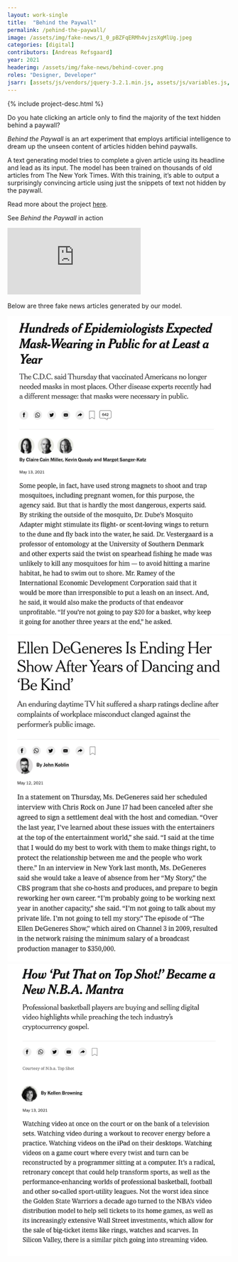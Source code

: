 ```yaml
---
layout: work-single
title:  "Behind the Paywall"
permalink: /pehind-the-paywall/
image: /assets/img/fake-news/1_0_pBZFqERMh4vjzsXgMlUg.jpeg
categories: [digital]
contributors: [Andreas Refsgaard]
year: 2021
headerimg: /assets/img/fake-news/behind-cover.png
roles: "Designer, Developer"
jsarr: [assets/js/vendors/jquery-3.2.1.min.js, assets/js/variables.js, assets/js/header.js]
---
```




<div class="work-single__container work-single__no-reverse">
  {% include project-desc.html %}
  <div class='work-single__text-holder work-single__header-text'>
  <p>Do you hate clicking an article only to find the majority of the text hidden behind a paywall?</p>
  <p><i>Behind the Paywall</i> is an art experiment that employs artificial intelligence to dream up the unseen content of articles hidden behind paywalls.</p>
  <p>A text generating model tries to complete a given article using its headline and lead as its input. The model has been trained on thousands of old articles from The New York Times. With this training, it’s able to output a surprisingly convincing article using just the snippets of text not hidden by the paywall.</p>

  <p class='no-pad'>Read more about the project <a href='https://andreasref.medium.com/behind-the-paywall-dcb2fce8722f' target='_blank'>here</a>.</p>
  </div>

</div>



<div class="work-single__container">
  <div class="work-single__left" >
    <p class="work-single__footnote">See <i>Behind the Paywall</i> in action</p>
  </div>
  <div class="work-single__right work-single__screen-design" >
    <div class='work-single__iframe-container'>
      <iframe src='https://player.vimeo.com/video/687151671' frameborder='0' webkitAllowFullScreen mozallowfullscreen allowFullScreen></iframe>
    </div>
  </div>
</div>

<div class="work-single__container">
  <div class="work-single__left" >
    <p class="work-single__footnote">Below are three fake news articles generated by our model.</p>
  </div>
  <div class="work-single__right work-single__screen-design" >
    <img src="/assets/img/fake-news/behind-3.png" alt="Fake new york times article" />
  </div>
</div>


<div class="work-single__container">
  <div class="work-single__left" >
  </div>
  <div class="work-single__right work-single__screen-design" >
    <img src="/assets/img/fake-news/behind-4.png" alt="Fake new york times article" />
  </div>
</div>

<div class="work-single__container">
  <div class="work-single__left" >
  </div>
  <div class="work-single__right work-single__screen-design" >
    <img src="/assets/img/fake-news/behind-5.png" alt="that good alt text" />
  </div>
</div>
